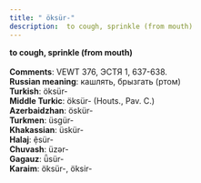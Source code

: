 ```yaml
---
title: " öksür-"
description:  to cough, sprinkle (from mouth)
---
```

<strong> to cough, sprinkle (from mouth)</strong><br><br>
<strong>Comments</strong>:  VEWT 376, ЭСТЯ 1, 637-638.<br>
<strong>Russian meaning</strong>:  кашлять, брызгать (ртом)<br>
<strong>Turkish</strong>:  öksür-<br>
<strong>Middle Turkic</strong>:  öksür- (Houts., Pav. C.)<br>
<strong>Azerbaidzhan</strong>:  öskür-<br>
<strong>Turkmen</strong>:  üsgür-<br>
<strong>Khakassian</strong>:  üskür-<br>
<strong>Halaj</strong>:  ệsür-<br>
<strong>Chuvash</strong>:  üzǝr-<br>
<strong>Gagauz</strong>:  ǖsür-<br>
<strong>Karaim</strong>:  öksür-, öksir-<br>



